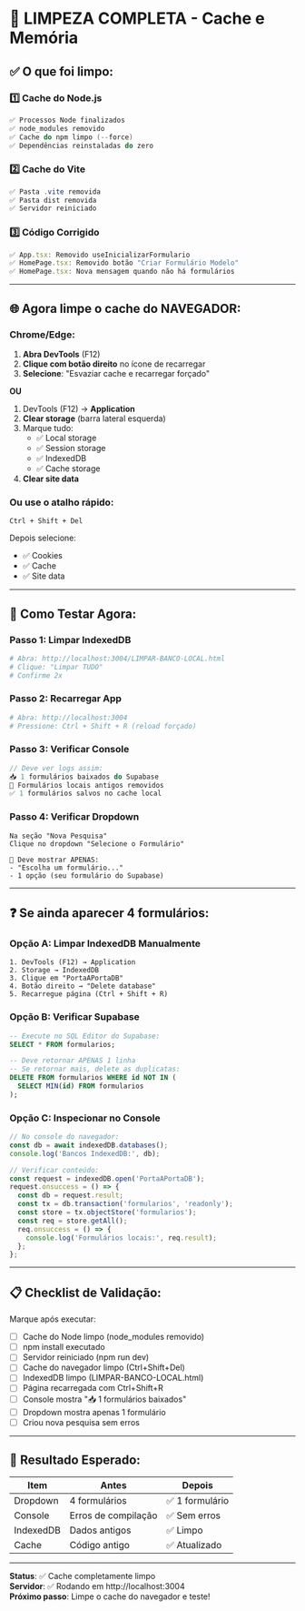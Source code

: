 # 🧹 LIMPEZA COMPLETA - Cache e Memória

## ✅ O que foi limpo:

### 1️⃣ Cache do Node.js
```powershell
✅ Processos Node finalizados
✅ node_modules removido
✅ Cache do npm limpo (--force)
✅ Dependências reinstaladas do zero
```

### 2️⃣ Cache do Vite
```powershell
✅ Pasta .vite removida
✅ Pasta dist removida
✅ Servidor reiniciado
```

### 3️⃣ Código Corrigido
```typescript
✅ App.tsx: Removido useInicializarFormulario
✅ HomePage.tsx: Removido botão "Criar Formulário Modelo"
✅ HomePage.tsx: Nova mensagem quando não há formulários
```

---

## 🌐 Agora limpe o cache do NAVEGADOR:

### Chrome/Edge:

1. **Abra DevTools** (F12)
2. **Clique com botão direito** no ícone de recarregar
3. **Selecione**: "Esvaziar cache e recarregar forçado"

**OU**

1. DevTools (F12) → **Application**
2. **Clear storage** (barra lateral esquerda)
3. Marque tudo:
   - ✅ Local storage
   - ✅ Session storage
   - ✅ IndexedDB
   - ✅ Cache storage
4. **Clear site data**

### Ou use o atalho rápido:

```
Ctrl + Shift + Del
```
Depois selecione:
- ✅ Cookies
- ✅ Cache
- ✅ Site data

---

## 🎯 Como Testar Agora:

### Passo 1: Limpar IndexedDB
```bash
# Abra: http://localhost:3004/LIMPAR-BANCO-LOCAL.html
# Clique: "Limpar TUDO"
# Confirme 2x
```

### Passo 2: Recarregar App
```bash
# Abra: http://localhost:3004
# Pressione: Ctrl + Shift + R (reload forçado)
```

### Passo 3: Verificar Console
```javascript
// Deve ver logs assim:
📥 1 formulários baixados do Supabase
🧹 Formulários locais antigos removidos
✅ 1 formulários salvos no cache local
```

### Passo 4: Verificar Dropdown
```
Na seção "Nova Pesquisa"
Clique no dropdown "Selecione o Formulário"

🎯 Deve mostrar APENAS:
- "Escolha um formulário..."
- 1 opção (seu formulário do Supabase)
```

---

## ❓ Se ainda aparecer 4 formulários:

### Opção A: Limpar IndexedDB Manualmente
```
1. DevTools (F12) → Application
2. Storage → IndexedDB
3. Clique em "PortaAPortaDB"
4. Botão direito → "Delete database"
5. Recarregue página (Ctrl + Shift + R)
```

### Opção B: Verificar Supabase
```sql
-- Execute no SQL Editor do Supabase:
SELECT * FROM formularios;

-- Deve retornar APENAS 1 linha
-- Se retornar mais, delete as duplicatas:
DELETE FROM formularios WHERE id NOT IN (
  SELECT MIN(id) FROM formularios
);
```

### Opção C: Inspecionar no Console
```javascript
// No console do navegador:
const db = await indexedDB.databases();
console.log('Bancos IndexedDB:', db);

// Verificar conteúdo:
const request = indexedDB.open('PortaAPortaDB');
request.onsuccess = () => {
  const db = request.result;
  const tx = db.transaction('formularios', 'readonly');
  const store = tx.objectStore('formularios');
  const req = store.getAll();
  req.onsuccess = () => {
    console.log('Formulários locais:', req.result);
  };
};
```

---

## 📋 Checklist de Validação:

Marque após executar:

- [ ] Cache do Node limpo (node_modules removido)
- [ ] npm install executado
- [ ] Servidor reiniciado (npm run dev)
- [ ] Cache do navegador limpo (Ctrl+Shift+Del)
- [ ] IndexedDB limpo (LIMPAR-BANCO-LOCAL.html)
- [ ] Página recarregada com Ctrl+Shift+R
- [ ] Console mostra "📥 1 formulários baixados"
- [ ] Dropdown mostra apenas 1 formulário
- [ ] Criou nova pesquisa sem erros

---

## 🎉 Resultado Esperado:

| Item | Antes | Depois |
|------|-------|--------|
| Dropdown | 4 formulários | ✅ 1 formulário |
| Console | Erros de compilação | ✅ Sem erros |
| IndexedDB | Dados antigos | ✅ Limpo |
| Cache | Código antigo | ✅ Atualizado |

---

**Status**: ✅ Cache completamente limpo  
**Servidor**: ✅ Rodando em http://localhost:3004  
**Próximo passo**: Limpe o cache do navegador e teste!
